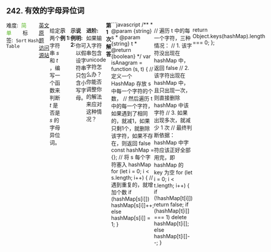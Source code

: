 <div style="font-size: 20px; margin-bottom: 15px; font-weight: bold;">242. 有效的字母异位词</div>
<div style="display: flex; font-size: 14px; justify-content: space-between;"><div><span style="margin-right: 30px;">难度:&nbsp;&nbsp;<label style="color: rgb(90, 183, 38);">简单</label></span><span style="margin-right: 30px;">标签:&nbsp;&nbsp;<code>Sort</code>&nbsp;<code>Hash Table</code></span></div><div><span style="margin-right: 15px;"><a href="https://leetcode.com/problems/valid-anagram/">英文原题</a></span><span><a href="https://leetcode-cn.com/problems/valid-anagram/">访问源站</a></span></div>
<hr style="height: 1px; margin: 1em 0px;" />
<p>给定两个字符串 <em>s</em> 和 <em>t</em> ，编写一个函数来判断 <em>t</em> 是否是 <em>s</em> 的字母异位词。</p>

<p><strong>示例&nbsp;1:</strong></p>

<pre><strong>输入:</strong> <em>s</em> = &quot;anagram&quot;, <em>t</em> = &quot;nagaram&quot;
<strong>输出:</strong> true
</pre>

<p><strong>示例 2:</strong></p>

<pre><strong>输入:</strong> <em>s</em> = &quot;rat&quot;, <em>t</em> = &quot;car&quot;
<strong>输出: </strong>false</pre>

<p><strong>说明:</strong><br>
你可以假设字符串只包含小写字母。</p>

<p><strong>进阶:</strong><br>
如果输入字符串包含 unicode 字符怎么办？你能否调整你的解法来应对这种情况？</p>

<hr style="height: 1px; margin: 1em 0px;" />
<strong>第1次解答</strong>
```javascript
/**
 * @param {string} s
 * @param {string} t
 * @return {boolean}
 */
var isAnagram = function (s, t) {
  // 定义一个 HashMap 存放 s 中每一个字符的个数，
  // 然后遍历 t 中的每一个字符，如果遇到了相同的，就减1，如果只剩1个，就删除该字符，如果不存在，则返回 false
  const hashMap = {};
  // 将 s 每个字符塞入 hashMap
  for (let i = 0; i < s.length; i++) {
    // 遇到重复的，就增加个数
    if (hashMap[s[i]]) hashMap[s[i]]++;
    else hashMap[s[i]] = 1;
  }

  // 遍历 t 中的每一个字符，三种情况：
  // 1. 该字符没出现在 hashMap 中，返回 false
  // 2. 该字符出现在 hashMap 中，且只出现一次，则直接删除 hashMap 中该字符
  // 3. 如果出现多次，就减少 1 次
  // 最终判断依据： hashMap 中字符应该正好全部用完，即 hashMap 的 key 为空 
  for (let i = 0; i < t.length; i++) {
    if (!hashMap[t[i]]) return false;
    if (hashMap[t[i]] === 1) delete hashMap[t[i]];
    else hashMap[t[i]]--;
  }

  return Object.keys(hashMap).length === 0;
};
```